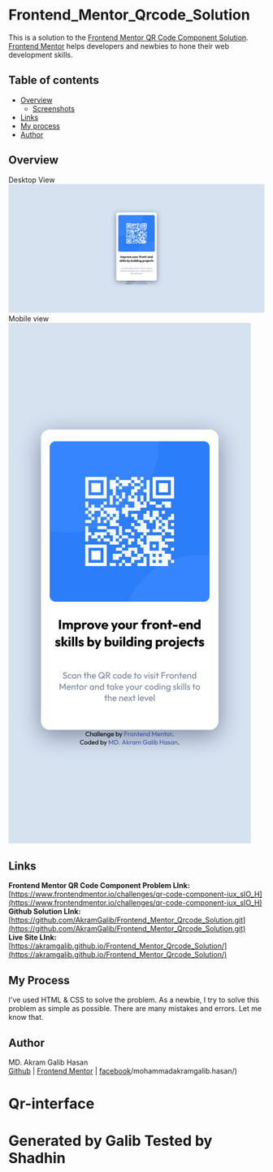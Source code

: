 # Frontend_Mentor_Qrcode_Solution  
This is a solution to the [Frontend Mentor QR Code Component Solution](https://www.frontendmentor.io/challenges/qr-code-component-iux_sIO_H). [Frontend Mentor](https://www.frontendmentor.io/) helps developers and newbies to hone their web development skills.
## Table of contents
- [Overview](#overview)
  - [Screenshots](#screenshots)
- [Links](#links)
- [My process](#my-process)
- [Author](#author)
## Overview
Desktop View  
![](./screenshot.png)
Mobile view  
![](./screenshot_mobileview.png)
## Links
**Frontend Mentor QR Code Component Problem LInk:** [https://www.frontendmentor.io/challenges/qr-code-component-iux_sIO_H](https://www.frontendmentor.io/challenges/qr-code-component-iux_sIO_H)  
**Github Solution LInk:** [https://github.com/AkramGalib/Frontend_Mentor_Qrcode_Solution.git](https://github.com/AkramGalib/Frontend_Mentor_Qrcode_Solution.git)  
**Live Site LInk:** [https://akramgalib.github.io/Frontend_Mentor_Qrcode_Solution/](https://akramgalib.github.io/Frontend_Mentor_Qrcode_Solution/)
## My Process
I've used HTML & CSS to solve the problem. As a newbie, I try to solve this problem as simple as possible. There are many mistakes and errors. Let me know that.
## Author
MD. Akram Galib Hasan  
[Github](https://github.com/AkramGalib)       |     [Frontend Mentor](https://www.frontendmentor.io/profile/AkramGalib)     |               [facebook](https://www.facebook.com)/mohammadakramgalib.hasan/)
# Qr-interface
# Generated by Galib Tested by Shadhin
